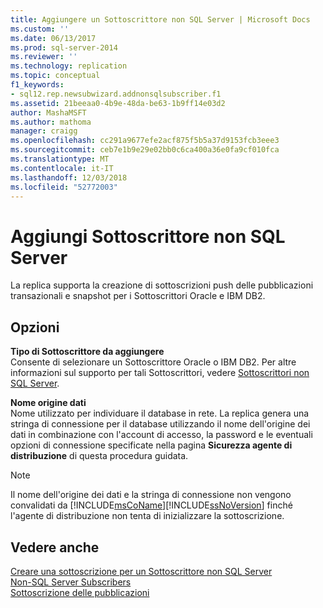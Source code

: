 ```yaml
---
title: Aggiungere un Sottoscrittore non SQL Server | Microsoft Docs
ms.custom: ''
ms.date: 06/13/2017
ms.prod: sql-server-2014
ms.reviewer: ''
ms.technology: replication
ms.topic: conceptual
f1_keywords:
- sql12.rep.newsubwizard.addnonsqlsubscriber.f1
ms.assetid: 21beeaa0-4b9e-48da-be63-1b9ff14e03d2
author: MashaMSFT
ms.author: mathoma
manager: craigg
ms.openlocfilehash: cc291a9677efe2acf875f5b5a37d9153fcb3eee3
ms.sourcegitcommit: ceb7e1b9e29e02bb0c6ca400a36e0fa9cf010fca
ms.translationtype: MT
ms.contentlocale: it-IT
ms.lasthandoff: 12/03/2018
ms.locfileid: "52772003"
---
```

# <a name="add-non-sql-server-subscriber"></a>Aggiungi Sottoscrittore non SQL Server
  La replica supporta la creazione di sottoscrizioni push delle pubblicazioni transazionali e snapshot per i Sottoscrittori Oracle e IBM DB2.  
  
## <a name="options"></a>Opzioni  
 **Tipo di Sottoscrittore da aggiungere**  
 Consente di selezionare un Sottoscrittore Oracle o IBM DB2. Per altre informazioni sul supporto per tali Sottoscrittori, vedere [Sottoscrittori non SQL Server](non-sql/non-sql-server-subscribers.md).  
  
 **Nome origine dati**  
 Nome utilizzato per individuare il database in rete. La replica genera una stringa di connessione per il database utilizzando il nome dell'origine dei dati in combinazione con l'account di accesso, la password e le eventuali opzioni di connessione specificate nella pagina **Sicurezza agente di distribuzione** di questa procedura guidata.  
  
> [!NOTE]  
>  Il nome dell'origine dei dati e la stringa di connessione non vengono convalidati da [!INCLUDE[msCoName](../../includes/msconame-md.md)][!INCLUDE[ssNoVersion](../../includes/ssnoversion-md.md)] finché l'agente di distribuzione non tenta di inizializzare la sottoscrizione.  
  
## <a name="see-also"></a>Vedere anche  
 [Creare una sottoscrizione per un Sottoscrittore non SQL Server](create-a-subscription-for-a-non-sql-server-subscriber.md)   
 [Non-SQL Server Subscribers](non-sql/non-sql-server-subscribers.md)   
 [Sottoscrizione delle pubblicazioni](subscribe-to-publications.md)  
  
  

